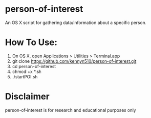 # person-of-interest
An OS X script for gathering data/information about a specific person.

# How To Use:
1. On OS X, open Applications > Utilities > Terminal.app
2. git clone https://github.com/kennyn510/person-of-interest.git
3. cd person-of-interest
4. chmod +x *.sh
5. ./startPOI.sh

# Disclaimer
person-of-interest is for research and educational purposes only
